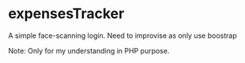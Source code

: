 # expensesTracker
A simple face-scanning login. Need to improvise as only use boostrap

Note: Only for my understanding in PHP purpose.
